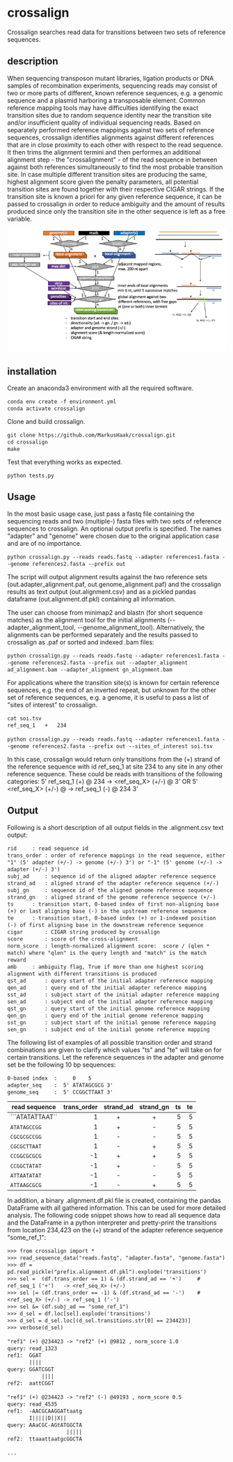 # crossalign

Crossalign searches read data for transitions between two sets of reference sequences.

## description

When sequencing transposon mutant libraries, ligation products or DNA samples of recombination experiments, sequencing reads may consist of two or more parts of different, known reference sequences, e.g. a genomic sequence and a plasmid harboring a transposable element. Common reference mapping tools may have difficulties identifying the exact transition sites due to random sequence identity near the transition site and/or insufficient quality of individual sequencing reads. Based on separately performed reference mappings against two sets of reference sequences, crossalign identifies alignments against different references that are in close proximity to each other with respect to the read sequence. It then trims the alignment termini and then performes an additional alignment step - the "crossalignment" - of the read sequence in between against both references simultaneously to find the most probable transition site. In case multiple different transition sites are producing the same, highest alignment score given the penalty parameters, all potential transition sites are found together with their respective CIGAR strings. If the transition site is known a priori for any given reference sequence, it can be passed to crossalign in order to reduce ambiguity and the amount of results produced since only the transition site in the other sequence is left as a free variable.

![alt text](imgs/overview.png)

## installation

Create an anaconda3 environment with all the required software.

```
conda env create -f environment.yml
conda activate crossalign
```

Clone and build crossalign.

```
git clone https://github.com/MarkusHaak/crossalign.git
cd crossalign
make
```

Test that everything works as expected.

```
python tests.py
```

## Usage

In the most basic usage case, just pass a fastq file containing the sequencing reads and two (multiple-) fasta files with two sets of reference sequences to crossalign. An optional output prefix is specified. The names "adapter" and "genome" were chosen due to the original application case and are of no importance.

```
python crossalign.py --reads reads.fastq --adapter references1.fasta --genome references2.fasta --prefix out
```

The script will output alignment results against the two reference sets (out.adapter_alignment.paf, out.genome_alignment.paf) and the crossalign results as text output (out.alignment.csv) and as a pickled pandas dataframe (out.alignment.df.pkl) containing all information.

The user can choose from minimap2 and blastn (for short sequence matches) as the alignment tool for the initial alignments (--adapter_alignment_tool, --genome_alignment_tool). Alternatively, the alignments can be performed separately and the results passed to crossalign as .paf or sorted and indexed .bam files:

```
python crossalign.py --reads reads.fastq --adapter references1.fasta --genome references2.fasta --prefix out --adapter_alignment ad_alignment.bam --adapter_alignment gn_alignment.bam 
```

For applications where the transition site(s) is known for certain reference sequences, e.g. the end of an inverted repeat, but unknown for the other set of reference sequences, e.g. a genome, it is useful to pass a list of "sites of interest" to crossalign.
	
```
cat soi.tsv
ref_seq_1	+	234

python crossalign.py --reads reads.fastq --adapter references1.fasta --genome references2.fasta --prefix out --sites_of_interest soi.tsv
```

In this case, crossalign would return only transitions from the (+) strand of the reference sequence with id ref_seq_1 at site 234 to any site in any other reference sequence. These could be reads with transitions of the following categories: 5' ref_seq_1 (+) @ 234 -> <ref_seq_X> (+/-) @ <N> 3' OR 5' <ref_seq_X> (+/-) @ <N> -> ref_seq_1 (-) @ 234 3'

## Output

Following is a short description of all output fields in the <prefix>.alignment.csv text output:

```
rid		: read sequence id 
trans_order	: order of reference mappings in the read sequence, either "1" (5' adapter (+/-) -> genome (+/-) 3') or "-1" (5' genome (+/-) -> adapter (+/-) 3')
subj_ad		: sequence id of the aligned adapter reference sequence 
strand_ad	: aligned strand of the adapter reference sequence (+/-)
subj_gn		: sequence id of the aligned genome reference sequence 
strand_gn	: aligned strand of the genome reference sequence (+/-)
ts		: transition start, 0-based index of first non-aligning base (+) or last aligning base (-) in the upstream reference sequence
te		: transition start, 0-based index (+) or 1-indexed position (-) of first aligning base in the downstream reference sequence
cigar		: CIGAR string produced by crossalign
score		: score of the cross-alignment
norm_score	: length-normalized alignment score:  score / (qlen * match) where "qlen" is the query length and "match" is the match reward
amb		: ambiguity flag, True if more than one highest scoring alignment with different transitions is produced
qst_ad		: query start of the initial adapter reference mapping
qen_ad		: query end of the initial adapter reference mapping
sst_ad		: subject start of the initial adapter reference mapping
sen_ad		: subject end of the initial adapter reference mapping
qst_gn		: query start of the initial genome reference mapping
qen_gn		: query end of the initial genome reference mapping
sst_gn		: subject start of the initial genome reference mapping
sen_gn		: subject end of the initial genome reference mapping
```

The following list of examples of all possible transition order and strand combinations are given to clarify which values "ts" and "te" will take on for certain transitions.
Let the reference sequences in the adapter and genome set be the following 10 bp sequences:

```
0-based index  :     0    5    
adapter_seq    :  5' ATATAGCGCG 3'
genome_seq     :  5' CCGGCTTAAT 3'
```

| read sequence | trans_order | strand_ad | strand_gn | ts | te 
| ------------- |-:|:-:|:-:|-:|-:|
| ```ATATATTAAT``    | 1 | + | + | 5 | 5
| ```ATATAGCCGG```    | 1 | + | - | 5 | 5
| ```CGCGCGCCGG```    | 1 | - | - | 5 | 5
| ```CGCGCTTAAT```    | 1 | - | + | 5 | 5
| ```CCGGCGCGCG```    | -1 | + | + | 5 | 5
| ```CCGGCTATAT```    | -1 | + | - | 5 | 5
| ```ATTAATATAT```    | -1 | - | - | 5 | 5
| ```ATTAAGCGCG```    | -1 | - | + | 5 | 5


In addition, a binary <prefix>.alignment.df.pkl file is created, containing the pandas DataFrame with all gathered information. This can be used for more detailed analysis. The following code snippet shows how to read all sequence data and the DataFrame in a python interpreter and pretty-print the transitions from location 234,423 on the (+) strand of the adapter reference sequence "some_ref_1":

```
>>> from crossalign import *
>>> read_sequence_data("reads.fastq", "adapter.fasta", "genome.fasta")
>>> df = pd.read_pickle("prefix.alignment.df.pkl").explode('transitions')
>>> sel =  (df.trans_order == 1) & (df.strand_ad == '+')     # ref_seq_1 ('+')   -> <ref_seq_X> (+/-)
>>> sel |= (df.trans_order == -1) & (df.strand_ad == '-')    # <ref_seq_X> (+/-) -> ref_seq_1 ('-')
>>> sel &= (df.subj_ad == "some_ref_1")
>>> d_sel = df.loc[sel].explode('transitions')
>>> d_sel = d_sel.loc[(d_sel.transitions.str[0] == 234423)]
>>> verbose(d_sel)

"ref1" (+) @234423 -> "ref2" (+) @9812 , norm_score 1.0
query: read_1323
ref1:  GGAT    
       ||||    
query: GGATCGGT
           ||||
ref2:  aattCGGT

"ref1" (+) @234423 -> "ref2" (-) @49193 , norm_score 0.5
query: read_4535
ref1:  -AACGCAAGGATtaatg
       I|||||D||X||     
query: AAaCGC-AGtATGGCTA
                   |||||
ref2:  ttaaattaatgcGGCTA

...
```
